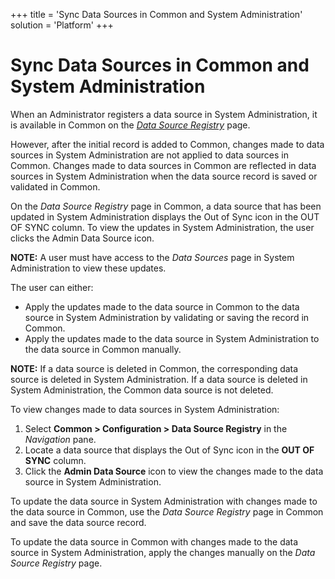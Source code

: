 +++
title = 'Sync Data Sources in Common and System Administration'
solution = 'Platform'
+++

# Sync Data Sources in Common and System Administration

When an Administrator registers a data source in System Administration,
it is available in Common on the <span style="font-style: italic;">[Data
Source Registry](../Page_Desc/Data_Source_Registry_H)</span> page.  

However, after the initial record is added to Common, changes made to
data sources in System Administration are not applied to data sources in
Common. Changes made to data sources in Common are reflected in data
sources in System Administration when the data source record is saved or
validated in Common.

On the <span style="font-style: italic;">Data Source Registry</span>
page in Common, a data source that has been updated in System
Administration displays the Out of Sync icon in the OUT OF SYNC column.
To view the updates in System Administration, the user clicks the Admin
Data Source icon.

<span style="font-weight: bold;">NOTE:</span> A user must have access to
the <span style="font-style: italic;">Data Sources</span> page in System
Administration to view these updates.

The user can either:

  - Apply the updates made to the data source in Common to the data
    source in System Administration by validating or saving the record
    in Common.
  - Apply the updates made to the data source in System Administration
    to the data source in Common manually.

<span style="font-weight: bold;">NOTE:</span> If a data source is
deleted in Common, the corresponding data source is deleted in System
Administration. If a data source is deleted in System Administration,
the Common data source is not deleted.

To view changes made to data sources in System Administration:

1.  Select <span style="font-weight: bold;">Common \> Configuration \>
    Data Source Registry</span> in the
    <span style="font-style: italic;">Navigation</span> pane.
2.  Locate a data source that displays the Out of Sync icon in the
    <span style="font-weight: bold;">OUT OF SYNC</span> column.
3.  Click the <span style="font-weight: bold;">Admin Data Source</span>
    icon to view the changes made to the data source in System
    Administration.

To update the data source in System Administration with changes made to
the data source in Common, use the
<span style="font-style: italic;">Data Source Registry</span> page in
Common and save the data source record.

To update the data source in Common with changes made to the data source
in System Administration, apply the changes manually on the
<span style="font-style: italic;">Data Source Registry</span> page.

